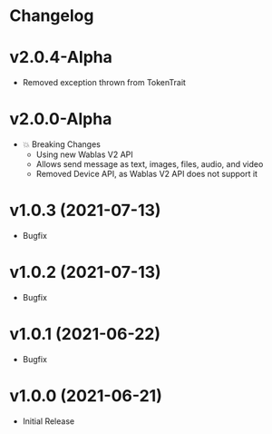 # Changelog

# v2.0.4-Alpha
- Removed exception thrown from TokenTrait

# v2.0.0-Alpha
- :boom: Breaking Changes
  - Using new Wablas V2 API
  - Allows send message as text, images, files, audio, and video
  - Removed Device API, as Wablas V2 API does not support it

# v1.0.3 (2021-07-13)
- Bugfix

# v1.0.2 (2021-07-13)
- Bugfix

# v1.0.1 (2021-06-22)
- Bugfix

# v1.0.0 (2021-06-21)
- Initial Release
